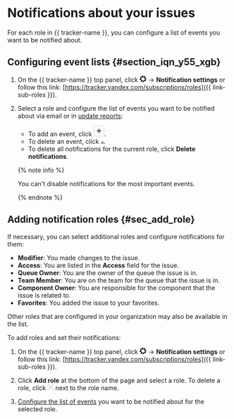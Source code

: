 # Notifications about your issues

For each role in {{ tracker-name }}, you can configure a list of events you want to be notified about.

## Configuring event lists {#section_iqn_y55_xgb}


1. On the {{ tracker-name }} top panel, click ![](../../_assets/tracker/tracker-settings.png) → **Notification settings** or follow this link: [https://tracker.yandex.com/subscriptions/roles]({{ link-sub-roles }}).

1. Select a role and configure the list of events you want to be notified about via email or in [update reports](notification-digest.md):
    - To add an event, click ![](../../_assets/tracker/button-plus.png).
    - To delete an event, click ![](../../_assets/tracker/small-x.png).
    - To delete all notifications for the current role, click **Delete notifications**.

    {% note info %}

    You can't disable notifications for the most important events.

    {% endnote %}

## Adding notification roles {#sec_add_role}

If necessary, you can select additional roles and configure notifications for them:

- **Modifier**: You made changes to the issue.
- **Access**: You are listed in the **Access** field for the issue.
- **Queue Owner**: You are the owner of the queue the issue is in.
- **Team Member**: You are on the team for the queue that the issue is in.
- **Component Owner**: You are responsible for the component that the issue is related to.
- **Favorites**: You added the issue to your favorites.

Other roles that are configured in your organization may also be available in the list.

To add roles and set their notifications:


1. On the {{ tracker-name }} top panel, click ![](../../_assets/tracker/tracker-settings.png) → **Notification settings** or follow this link: [https://tracker.yandex.com/subscriptions/roles]({{ link-sub-roles }}).

1. Click **Add role** at the bottom of the page and select a role. To delete a role, click ![](../../_assets/tracker/remove-task-type.png) next to the role name.

1. [Configure the list of events](notification-settings.md#section_iqn_y55_xgb) you want to be notified about for the selected role.

